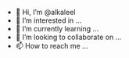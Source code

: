 - 👋 Hi, I’m @alkaleel
- 👀 I’m interested in ...
- 🌱 I’m currently learning ...
- 💞️ I’m looking to collaborate on ...
- 📫 How to reach me ...

<!---
alkaleel/alkaleel is a ✨ special ✨ repository because its `README.md` (this file) appears on your GitHub profile.
You can click the Preview link to take a look at your changes.
--->

